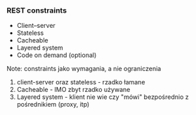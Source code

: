 ### REST constraints

* Client–server
* Stateless
* Cacheable
* Layered system
* <span class="fragment">Code on demand</span> <span class="fragment">(optional)</span>

Note:
constraints jako wymagania, a nie ograniczenia

1. client-server oraz stateless - rzadko łamane
1. Cacheable - IMO zbyt rzadko używane
1. Layered system - klient nie wie czy "mówi" bezpośrednio z pośrednikiem (proxy, itp)
